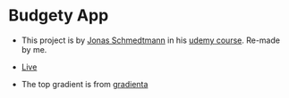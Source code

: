 # Budgety App

* This project is by [Jonas Schmedtmann](https://twitter.com/jonasschmedtman) in his [udemy course](https://www.udemy.com/course/the-complete-javascript-course). Re-made by me. 

* [Live](https://codepen.io/TutulDevs/full/eYZmYZj)

* The top gradient is from [gradienta](https://gradienta.io/)